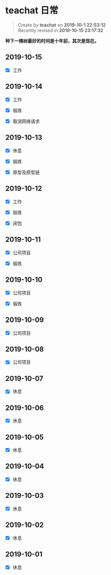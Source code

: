 # teachat 日常

> Create by **teachat** on **2019-10-1 22:53:12**  
> Recently revised in **2019-10-15 23:17:32**

**种下一棵树最好的时间是十年前，其次是现在。**

## 2019-10-15

- [x] 工作

## 2019-10-14

- [x] 工作

- [x] 锻炼

- [x] 取消网络请求

## 2019-10-13

- [x] 休息

- [x] 锻炼

- [x] 原型及原型链

## 2019-10-12

- [x] 工作

- [x] 锻炼

- [x] 闭包

## 2019-10-11

- [x] 公司项目

- [x] 锻炼

## 2019-10-10

- [x] 公司项目

- [x] 锻炼

## 2019-10-09

- [x] 公司项目

## 2019-10-08

- [x] 公司项目

## 2019-10-07

- [x] 休息

## 2019-10-06

- [x] 休息

## 2019-10-05

- [x] 休息

## 2019-10-04

- [x] 休息

## 2019-10-03

- [x] 休息

## 2019-10-02

- [x] 休息

## 2019-10-01

- [x] 休息
